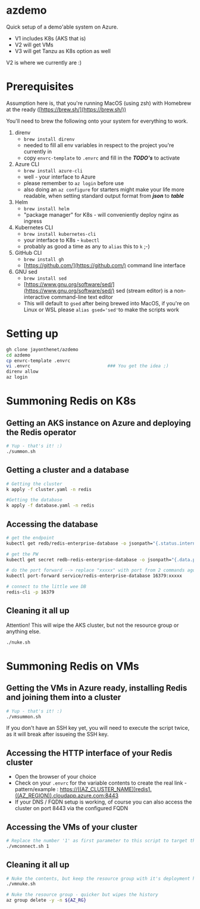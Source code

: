 # azdemo
Quick setup of a demo'able system on Azure. 
- V1 includes K8s (AKS that is)
- V2 will get VMs
- V3 will get Tanzu as K8s option as well

V2 is where we currently are :)

# Prerequisites
Assumption here is, that you're running MacOS (using zsh) with Homebrew at the ready ([https://brew.sh/](https://brew.sh/))

You'll need to brew the following onto your system for everything to work.

1. direnv
    - `brew install direnv`
    - needed to fill all env variables in respect to the project you're currently in
    - copy `envrc-template` to `.envrc` and fill in the ***TODO's*** to activate
2. Azure CLI
    - `brew install azure-cli`
    - well - your interface to Azure
    - please remember to `az login` before use
    - also doing an `az configure` for starters might make your life more readable,
     when setting standard output format from ***json*** to ***table***
3. Helm
    - `brew install helm`
    - "package manager" for K8s - will conveniently deploy nginx as ingress
4. Kubernetes CLI
    - `brew install kubernetes-cli`
    - your interface to K8s - `kubectl`
    - probably as good a time as any to `alias` this to `k` ;-)
4. GitHub CLI
    - `brew install gh`
    - [https://github.com/](https://github.com/) command line interface
5. GNU sed
    - `brew install sed`
    - [https://www.gnu.org/software/sed/](https://www.gnu.org/software/sed/) sed (stream editor) is a non-interactive command-line text editor
    - This will default to `gsed` after being brewed into MacOS, if you're on Linux or WSL please `alias gsed='sed'`to make the scripts work

 
# Setting up

```sh
gh clone jayonthenet/azdemo
cd azdemo
cp envrc-template .envrc
vi .envrc                             ### You get the idea ;)
direnv allow
az login
```
# Summoning Redis on K8s
## Getting an AKS instance on Azure and deploying the Redis operator
```sh
# Yup - that's it! :)
./summon.sh
```
## Getting a cluster and a database

```sh
# Getting the cluster
k apply -f cluster.yaml -n redis

#Getting the database
k apply -f database.yaml -n redis
```

## Accessing the database

```sh
# get the endpoint
kubectl get redb/redis-enterprise-database -o jsonpath="{.status.internalEndpoints}"

# get the PW
kubectl get secret redb-redis-enterprise-database -o jsonpath="{.data.password}" | base64 --decode ; echo

# do the port forward --> replace "xxxxx" with port from 2 commands ago
kubectl port-forward service/redis-enterprise-database 16379:xxxxx

# connect to the little wee DB
redis-cli -p 16379
```

## Cleaning it all up
Attention! This will wipe the AKS cluster, but not the resource group or anything else.

```sh
./nuke.sh
```

# Summoning Redis on VMs

## Getting the VMs in Azure ready, installing Redis and joining them into a cluster
```sh
# Yup - that's it! :)
./vmsummon.sh
```
If you don't have an SSH key yet, you will need to execute the script twice, as it will break after issueing the SSH key.

## Accessing the HTTP interface of your Redis cluster
- Open the browser of your choice
- Check on your `.envrc` for the variable contents to create the real link - pattern/example : [https://((AZ_CLUSTER_NAME))redis1.((AZ_REGION)).cloudapp.azure.com:8443](https://((AZ_CLUSTER_NAME))redis1.((AZ_REGION)).cloudapp.azure.com:8443)
- If your DNS / FQDN setup is working, of course you can also access the cluster on port 8443 via the configured FQDN

## Accessing the VMs of your cluster
```sh
# Replace the number '1' as first parameter to this script to target the corresponding cluster node - e.g. '3' would target cluster node 3
./vmconnect.sh 1
```

## Cleaning it all up

```sh
# Nuke the contents, but keep the resource group with it's deployment history.
./vmnuke.sh

# Nuke the resource group - quicker but wipes the history
az group delete -y -n ${AZ_RG}
```
